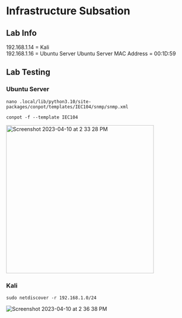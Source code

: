 # Infrastructure Subsation

## Lab Info

192.168.1.14 = Kali<br/>
192.168.1.16 = Ubuntu Server
Ubuntu Server MAC Address = 00:1D:59

## Lab Testing

### Ubuntu Server

``nano .local/lib/python3.10/site-packages/conpot/templates/IEC104/snmp/snmp.xml``

``conpot -f --template IEC104``



<img width="398" alt="Screenshot 2023-04-10 at 2 33 28 PM" src="https://user-images.githubusercontent.com/96379191/230842284-9b888a44-7ceb-4d82-abd6-bbb1b34d1a6f.png">



### Kali


``sudo netdiscover -r 192.168.1.0/24 ``

![Screenshot 2023-04-10 at 2 36 38 PM](https://user-images.githubusercontent.com/96379191/230842268-ffba8f40-1b3d-4a5d-bb9c-9a904bfa16e5.png)


